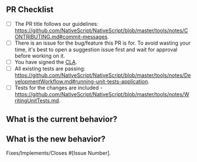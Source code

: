 <!--
We, the rest of the NativeScript community, thank you for your
contribution! 
To help the rest of the community review your change, please follow the instructions in the template.
-->

<!-- PULL REQUEST TEMPLATE -->
<!-- (Update "[ ]" to "[x]" to check a box) -->

## PR Checklist

- [ ] The PR title follows our guidelines: https://github.com/NativeScript/NativeScript/blob/master/tools/notes/CONTRIBUTING.md#commit-messages.
- [ ] There is an issue for the bug/feature this PR is for. To avoid wasting your time, it's best to open a suggestion issue first and wait for approval before working on it.
- [ ] You have signed the [CLA](http://www.nativescript.org/cla).
- [ ] All existing tests are passing: https://github.com/NativeScript/NativeScript/blob/master/tools/notes/DevelopmentWorkflow.md#running-unit-tests-application.
- [ ] Tests for the changes are included - https://github.com/NativeScript/NativeScript/blob/master/tools/notes/WritingUnitTests.md.

## What is the current behavior?
<!-- Please describe the current behavior that you are modifying, or link to a relevant issue. -->

## What is the new behavior?
<!-- Describe the changes. -->

Fixes/Implements/Closes #[Issue Number].

<!-- If this PR contains a breaking change, please describe the impact and migration path for existing applications below. -->

<!-- 
BREAKING CHANGES:


[Describe the impact of the changes here.]

Migration steps:
[Provide a migration path for existing applications.]
-->

